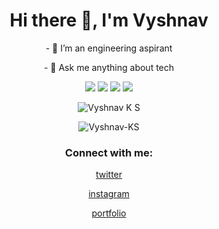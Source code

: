 <h1 align = "center"> Hi there 👋, I'm Vyshnav </h1>
<div align = "center">
  <p>- 🔭 I’m an engineering aspirant </p>
  <p>- 💬 Ask me anything about tech </p>
<!--   <p>- 📫 How to reach me: <a href="https://www.linkedin.com/in/vyshnav-ks/"> Linkedin </a> </p> -->
  <p align="center">
<a href="https://vyshnavks.vercel.app"><img src="https://img.shields.io/badge/-vyshnavks.vercel.app-3423A6?style=flat&logo=Google-Chrome&logoColor=white"/></a>
<a href="https://linkedin.com/in/vyshnav-ks"><img src="https://img.shields.io/badge/-Vyshnav%20K%20S-0077B5?style=flat&logo=Linkedin&logoColor=white"/></a>
<a href="mailto:vyshnavks85@gmail.com"><img src="https://img.shields.io/badge/-vyshnavks85@gmail.com-D14836?style=flat&logo=Gmail&logoColor=white"/></a>
<a href="https://instagram.com/justvyshnav"><img src="https://img.shields.io/badge/-@justvyshnav-E4405F?style=flat&logo=Instagram&logoColor=white"/></a>
</p>
</div>

<!--- ⚡ Fun fact: -->
<p align = "center">
<img src="https://github-readme-stats.vercel.app/api?username=Vyshnav-KS&&count_private=true&show_icons=true&title_color=ffffff&icon_color=19fc42&text_color=05f8fc&bg_color=1c1b1b" alt= "Vyshnav K S">
  </p>
  
<!--   <p align="center"><img src="https://github-readme-stats.vercel.app/api/top-langs/?username=Vyshnav-KS&langs_count=10&theme=tokyonight&layout=compact" alt="Vyshnav-KS :: Top Langs" /></p> -->

<p align = "center"><img src="https://github-readme-streak-stats.herokuapp.com/?user=Vyshnav-KS&background=1c1b1b&ring=19fc42&currStreakNum=19fc42&currStreakLabel=19fc42&fire=19fc42&sideNums=05f8fc&currStreakLabel=19fc42&sideLabels=05f8fc&dates=ffffff" alt ="Vyshnav-KS"></p>

<h3 align = "center">Connect with me:</h2>

<p align = "center"> 
  <a href="https://twitter.com/VyshnavKS2"> twitter </a>
</p> 
<p align = "center"> 
  <a href="https://www.instagram.com/____vyshnav_/"> instagram </a>
</p> 
<p align = "center"> 
  <a href="https://vyshnav.codes"> portfolio </a>
</p> 


                          
<!-- <img src="https://github-profile-summary-cards.vercel.app/api/cards/profile-details?username=Vyshnav-KS&theme=nord_bright"> -->



